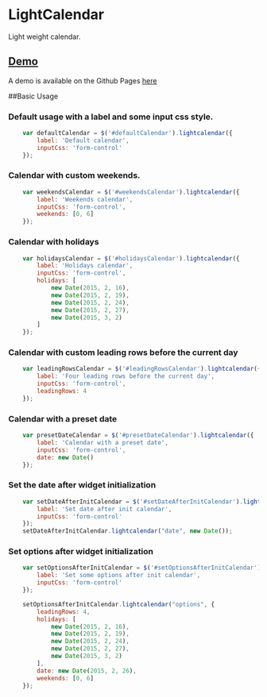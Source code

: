 LightCalendar
===============
Light weight calendar.

## [Demo](http://northerneyes.github.io/LightCalendar)
A demo is available on the Github Pages [here](http://northerneyes.github.io/LightCalendar)

##Basic Usage
### Default usage with a label and some input css style.
```javascript
    var defaultCalendar = $('#defaultCalendar').lightcalendar({
        label: 'Default calendar',
        inputCss: 'form-control'
    });
```
### Calendar with custom weekends.
```javascript
    var weekendsCalendar = $('#weekendsCalendar').lightcalendar({
        label: 'Weekends calendar',
        inputCss: 'form-control',
        weekends: [0, 6]
    });
```
### Calendar with holidays
```javascript
    var holidaysCalendar = $('#holidaysCalendar').lightcalendar({
        label: 'Holidays calendar',
        inputCss: 'form-control',
        holidays: [
            new Date(2015, 2, 16),
            new Date(2015, 2, 19),
            new Date(2015, 2, 24),
            new Date(2015, 2, 27),
            new Date(2015, 3, 2)
        ]
    });
```
### Calendar with custom leading rows before the current day
```javascript
    var leadingRowsCalendar = $('#leadingRowsCalendar').lightcalendar({
        label: 'Four leading rows before the current day',
        inputCss: 'form-control',
        leadingRows: 4
    });
```
### Calendar with a preset date
```javascript
    var presetDateCalendar = $('#presetDateCalendar').lightcalendar({
        label: 'Calendar with a preset date',
        inputCss: 'form-control',
        date: new Date()
    });
```
### Set the date after widget initialization
```javascript
    var setDateAfterInitCalendar = $('#setDateAfterInitCalendar').lightcalendar({
        label: 'Set date after init calendar',
        inputCss: 'form-control'
    });
    setDateAfterInitCalendar.lightcalendar("date", new Date());
```
### Set options after widget initialization
```javascript
    var setOptionsAfterInitCalendar = $('#setOptionsAfterInitCalendar').lightcalendar({
        label: 'Set some options after init calendar',
        inputCss: 'form-control'
    });

    setOptionsAfterInitCalendar.lightcalendar("options", {
        leadingRows: 4,
        holidays: [
            new Date(2015, 2, 16),
            new Date(2015, 2, 19),
            new Date(2015, 2, 24),
            new Date(2015, 2, 27),
            new Date(2015, 3, 2)
        ],
        date: new Date(2015, 2, 26),
        weekends: [0, 6]
    });
```

